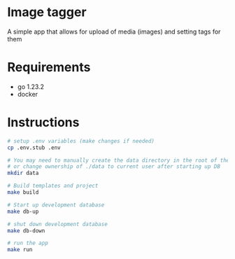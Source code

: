 # Image tagger 
A simple app that allows for upload of media (images) and setting tags for them

# Requirements
- go 1.23.2
- docker

# Instructions
```bash
# setup .env variables (make changes if needed)
cp .env.stub .env

# You may need to manually create the data directory in the root of the project 
# or change ownership of ./data to current user after starting up DB
mkdir data

# Build templates and project
make build

# Start up development database
make db-up

# shut down development database
make db-down

# run the app
make run
```